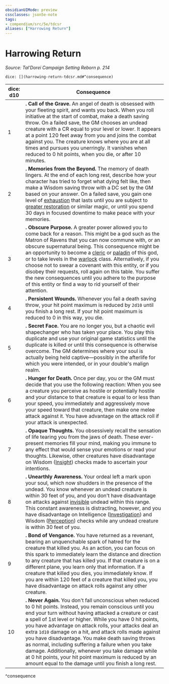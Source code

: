 ```yaml
---
obsidianUIMode: preview
cssclasses: json5e-note
tags:
- compendium/src/5e/tdcsr
aliases: ["Harrowing Return"]
---
```

# Harrowing Return
*Source: Tal'Dorei Campaign Setting Reborn p. 214* 

`dice: [](harrowing-return-tdcsr.md#^consequence)`

| dice: d10 | Consequence |
|-----------|-------------|
| 1 | **.** **Call of the Grave.** An angel of death is obsessed with your fleeting spirit, and wants you back. When you roll initiative at the start of combat, make a death saving throw. On a failed save, the GM chooses an undead creature with a CR equal to your level or lower. It appears at a point 120 feet away from you and joins the combat against you. The creature knows where you are at all times and pursues you unerringly. It vanishes when reduced to 0 hit points, when you die, or after 10 minutes. |
| 2 | **.** **Memories from the Beyond.** The memory of death lingers. At the end of each long rest, describe how your character has tried to forget what dying felt like, then make a Wisdom saving throw with a DC set by the GM based on your answer. On a failed save, you gain one level of [exhaustion](/Systems/5e/rules/conditions.md#exhaustion) that lasts until you are subject to [greater restoration](/Systems/5e/spells/greater-restoration.md) or similar magic, or until you spend 30 days in focused downtime to make peace with your memories. |
| 3 | **.** **Obscure Purpose.** A greater power allowed you to come back for a reason. This might be a god such as the Matron of Ravens that you can now commune with, or an obscure supernatural being. This consequence might be an opportunity to become a [cleric](/Systems/5e/classes/cleric.md) or [paladin](/Systems/5e/classes/paladin.md) of this god, or to take levels in the [warlock](/Systems/5e/classes/warlock.md) class. Alternatively, if you choose not to swear a covenant with this entity, or if you disobey their requests, roll again on this table. You suffer the new consequences until you adhere to the purpose of this entity or find a way to rid yourself of their attention. |
| 4 | **.** **Persistent Wounds.** Whenever you fail a death saving throw, your hit point maximum is reduced by `2d10` until you finish a long rest. If your hit point maximum is reduced to 0 in this way, you die. |
| 5 | **.** **Secret Face.** You are no longer you, but a chaotic evil shapechanger who has taken your place. You play this duplicate and use your original game statistics until the duplicate is killed or until this consequence is otherwise overcome. The GM determines where your soul is actually being held captive—possibly in the afterlife for which you were intended, or in your double's malign realm. |
| 6 | **.** **Hunger for Death.** Once per day, you or the GM must decide that you use the following reaction: When you see a creature you perceive as hostile or potentially hostile and your distance to that creature is equal to or less than your speed, you immediately and aggressively move your speed toward that creature, then make one melee attack against it. You have advantage on the attack roll if your attack is unexpected. |
| 7 | **.** **Opaque Thoughts.** You obsessively recall the sensation of life tearing you from the jaws of death. These ever-present memories fill your mind, making you immune to any effect that would sense your emotions or read your thoughts. Likewise, other creatures have disadvantage on Wisdom ([Insight](/Systems/5e/rules/skills.md#Insight)) checks made to ascertain your intentions. |
| 8 | **.** **Unearthly Awareness.** Your ordeal left a mark upon your soul, which now shudders in the presence of the undead. You know whenever an undead creature is within 30 feet of you, and you don't have disadvantage on attacks against [invisible](/Systems/5e/rules/conditions.md#invisible) undead within this range. This constant awareness is distracting, however, and you have disadvantage on Intelligence ([Investigation](/Systems/5e/rules/skills.md#Investigation)) and Wisdom ([Perception](/Systems/5e/rules/skills.md#Perception)) checks while any undead creature is within 30 feet of you. |
| 9 | **.** **Bond of Vengance.** You have returned as a revenant, bearing an unquenchable spark of hatred for the creature that killed you. As an action, you can focus on this spark to immediately learn the distance and direction to any creature that has killed you. If that creature is on a different plane, you learn only that information. If a creature that killed you dies, you immediately know. If you are within 120 feet of a creature that killed you, you have disadvantage on attack rolls against any other creature. |
| 10 | **.** **Never Again.** You don't fall unconscious when reduced to 0 hit points. Instead, you remain conscious until you end your turn without having attacked a creature or cast a spell of 1st level or higher. While you have 0 hit points, you have advantage on attack rolls, your attacks deal an extra `1d10` damage on a hit, and attack rolls made against you have disadvantage. You make death saving throws as normal, including suffering a failure when you take damage. Additionally, whenever you take damage while at 0 hit points, your hit point maximum is reduced by an amount equal to the damage until you finish a long rest. |
^consequence